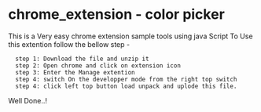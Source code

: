 # chrome_extension - color picker
This is a Very easy chrome extension sample tools using java Script
 To Use this extention follow the bellow step -
 
      step 1: Download the file and unzip it
      step 2: Open chrome and click on extension icon
      step 3: Enter the Manage extention
      step 4: switch On the developper mode from the right top switch
      step 4: click left top button load unpack and uplode this file.
      
  Well Done..!
      
 
